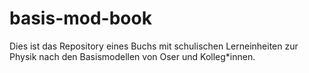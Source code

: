 # basis-mod-book
Dies ist das Repository eines Buchs mit schulischen Lerneinheiten zur Physik nach den Basismodellen von Oser und Kolleg*innen.
